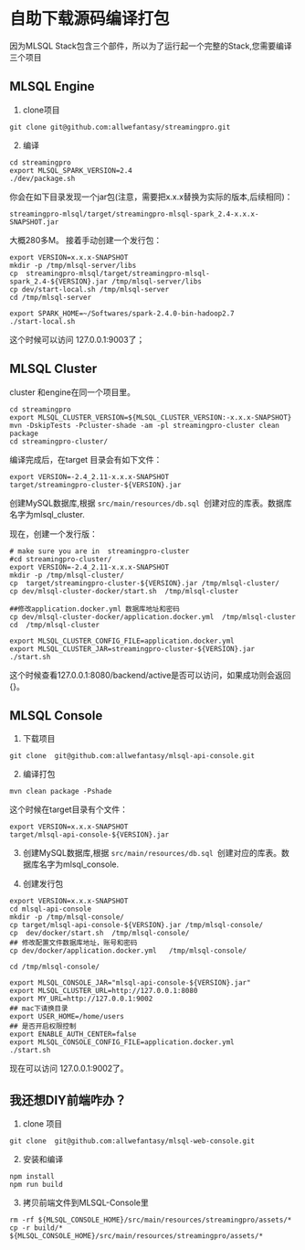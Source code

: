 # 自助下载源码编译打包

因为MLSQL Stack包含三个部件，所以为了运行起一个完整的Stack,您需要编译三个项目

## MLSQL Engine

1. clone项目

```
git clone git@github.com:allwefantasy/streamingpro.git
```

2. 编译

```
cd streamingpro
export MLSQL_SPARK_VERSION=2.4
./dev/package.sh
```

你会在如下目录发现一个jar包(注意，需要把x.x.x替换为实际的版本,后续相同)：

```
streamingpro-mlsql/target/streamingpro-mlsql-spark_2.4-x.x.x-SNAPSHOT.jar
```

大概280多M。 接着手动创建一个发行包：

```
export VERSION=x.x.x-SNAPSHOT
mkdir -p /tmp/mlsql-server/libs
cp  streamingpro-mlsql/target/streamingpro-mlsql-spark_2.4-${VERSION}.jar /tmp/mlsql-server/libs
cp dev/start-local.sh /tmp/mlsql-server
cd /tmp/mlsql-server

export SPARK_HOME=~/Softwares/spark-2.4.0-bin-hadoop2.7
./start-local.sh
```

这个时候可以访问 127.0.0.1:9003了；


## MLSQL Cluster

cluster 和engine在同一个项目里。

```
cd streamingpro
export MLSQL_CLUSTER_VERSION=${MLSQL_CLUSTER_VERSION:-x.x.x-SNAPSHOT}
mvn -DskipTests -Pcluster-shade -am -pl streamingpro-cluster clean package
cd streamingpro-cluster/
```

编译完成后，在target 目录会有如下文件：

```
export VERSION=-2.4_2.11-x.x.x-SNAPSHOT
target/streamingpro-cluster-${VERSION}.jar
```


创建MySQL数据库,根据 `src/main/resources/db.sql `创建对应的库表。数据库名字为mlsql_cluster.

现在，创建一个发行版：

```
# make sure you are in  streamingpro-cluster
#cd streamingpro-cluster/
export VERSION=-2.4_2.11-x.x.x-SNAPSHOT
mkdir -p /tmp/mlsql-cluster/
cp  target/streamingpro-cluster-${VERSION}.jar /tmp/mlsql-cluster/
cp dev/mlsql-cluster-docker/start.sh  /tmp/mlsql-cluster

##修改application.docker.yml 数据库地址和密码
cp dev/mlsql-cluster-docker/application.docker.yml  /tmp/mlsql-cluster
cd  /tmp/mlsql-cluster

export MLSQL_CLUSTER_CONFIG_FILE=application.docker.yml
export MLSQL_CLUSTER_JAR=streamingpro-cluster-${VERSION}.jar
./start.sh
```

这个时候查看127.0.0.1:8080/backend/active是否可以访问，如果成功则会返回{}。

## MLSQL Console

1. 下载项目

```
git clone  git@github.com:allwefantasy/mlsql-api-console.git
```

2. 编译打包

```
mvn clean package -Pshade
```

这个时候在target目录有个文件：

```
export VERSION=x.x.x-SNAPSHOT
target/mlsql-api-console-${VERSION}.jar
```

3. 创建MySQL数据库,根据 `src/main/resources/db.sql `创建对应的库表。数据库名字为mlsql_console.

4. 创建发行包

```
export VERSION=x.x.x-SNAPSHOT
cd mlsql-api-console
mkdir -p /tmp/mlsql-console/
cp target/mlsql-api-console-${VERSION}.jar /tmp/mlsql-console/
cp  dev/docker/start.sh  /tmp/mlsql-console/
## 修改配置文件数据库地址，账号和密码
cp dev/docker/application.docker.yml   /tmp/mlsql-console/

cd /tmp/mlsql-console/

export MLSQL_CONSOLE_JAR="mlsql-api-console-${VERSION}.jar"
export MLSQL_CLUSTER_URL=http://127.0.0.1:8080
export MY_URL=http://127.0.0.1:9002
## mac下请换目录
export USER_HOME=/home/users 
## 是否开启权限控制
export ENABLE_AUTH_CENTER=false 
export MLSQL_CONSOLE_CONFIG_FILE=application.docker.yml
./start.sh
```

现在可以访问 127.0.0.1:9002了。

## 我还想DIY前端咋办？

1. clone 项目

```
git clone  git@github.com:allwefantasy/mlsql-web-console.git
```

2. 安装和编译

```
npm install
npm run build
```

3. 拷贝前端文件到MLSQL-Console里

```
rm -rf ${MLSQL_CONSOLE_HOME}/src/main/resources/streamingpro/assets/*
cp -r build/* ${MLSQL_CONSOLE_HOME}/src/main/resources/streamingpro/assets/*
```